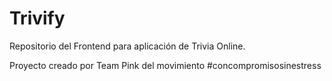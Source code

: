 # Trivify

Repositorio del Frontend para aplicación de Trivia Online.

Proyecto creado por Team Pink del movimiento #concompromisosinestress

